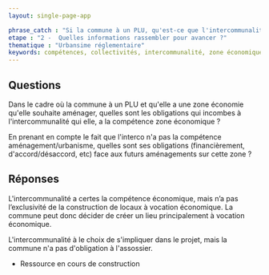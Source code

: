 ```yaml
---
layout: single-page-app

phrase_catch : "Si la commune à un PLU, qu'est-ce que l'intercommunalité, qui a la compétence des zones économiques, peut faire ?"
etape : "2 -  Quelles informations rassembler pour avancer ?"
thematique : "Urbansime réglementaire"
keywords: compétences, collectivités, intercommunalité, zone économique, PLU,
---
```


## Questions 

Dans le cadre où la commune à un PLU et qu'elle a une zone économie qu'elle souhaite aménager, quelles sont les obligations qui incombes à l'intercommunalité qui elle, a la compétence zone économique ? 

En prenant en compte le fait que l'interco n'a pas la compétence aménagement/urbanisme, quelles sont ses obligations (financièrement, d'accord/désaccord, etc) face aux futurs aménagements sur cette zone ?

## Réponses

L'intercommunalité a certes la compétence économique, mais n’a pas l’exclusivité de la construction de locaux à vocation économique. La commune peut donc décider de créer un lieu principalement à vocation économique.

L'intercommunalité à le choix de s'impliquer dans le projet, mais la commune n'a pas d'obligation à l'assossier.


- Ressource en cours de construction
